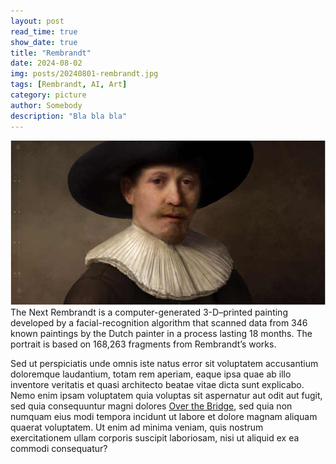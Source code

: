```yaml
---
layout: post
read_time: true
show_date: true
title: "Rembrandt"
date: 2024-08-02
img: posts/20240801-rembrandt.jpg
tags: [Rembrandt, AI, Art]
category: picture
author: Somebody
description: "Bla bla bla"
---
```


![The next Rembrandt](./assets/img/posts/20240801-rembrandt2.jpg) The Next Rembrandt is a computer-generated 3-D–printed painting developed by a facial-recognition algorithm that scanned data from 346 known paintings by the Dutch painter in a process lasting 18 months. The portrait is based on 168,263 fragments from Rembrandt’s works.

 Sed ut perspiciatis unde omnis iste natus error sit voluptatem accusantium doloremque laudantium, totam rem aperiam, eaque ipsa quae ab illo inventore veritatis et quasi architecto beatae vitae dicta sunt explicabo. Nemo enim ipsam voluptatem quia voluptas sit aspernatur aut odit aut fugit, sed quia consequuntur magni dolores [Over the Bridge](https://overthebridge.org), sed quia non numquam eius modi tempora incidunt ut labore et dolore magnam aliquam quaerat voluptatem. Ut enim ad minima veniam, quis nostrum exercitationem ullam corporis suscipit laboriosam, nisi ut aliquid ex ea commodi consequatur?
